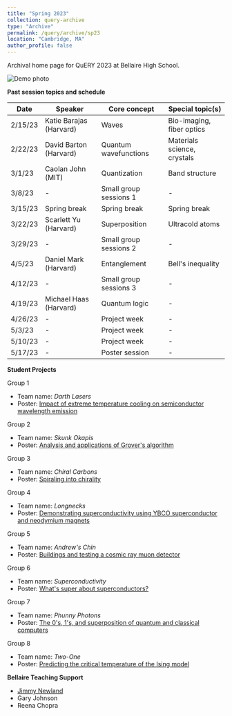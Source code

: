 ```yaml
---
title: "Spring 2023"
collection: query-archive
type: "Archive"
permalink: /query/archive/sp23
location: "Cambridge, MA"
author_profile: false
---
```


Archival home page for QuERY 2023 at Bellaire High School.

![Demo photo](https://mudyeh.github.io/files/S2023_superconductivity.png)

__Past session topics and schedule__<br>

| Date     | Speaker | Core concept | Special topic(s) |
| ----------- | --- | --- | ----------- |
| 2/15/23      | Katie Barajas (Harvard) | Waves | Bio-imaging, fiber optics |
| 2/22/23   | David Barton (Harvard) | Quantum wavefunctions | Materials science, crystals |
| 3/1/23      | Caolan John (MIT) | Quantization | Band structure |
| 3/8/23   | - | Small group sessions 1 | - |
| 3/15/23      | Spring break | Spring break | Spring break |
| 3/22/23   | Scarlett Yu (Harvard) | Superposition | Ultracold atoms |
| 3/29/23     | - | Small group sessions 2 | - |
| 4/5/23   | Daniel Mark (Harvard) | Entanglement | Bell's inequality |
| 4/12/23     | - | Small group sessions 3 | - |
| 4/19/23     | Michael Haas (Harvard)| Quantum logic | - |
| 4/26/23   | - | Project week        | - |
| 5/3/23    | - | Project week       | - |
| 5/10/23   | - | Project week        | - |
| 5/17/23   | - | Poster session  | - |

__Student Projects__<br>

Group 1
* Team name: *Darth Lasers*
* Poster: [Impact of extreme temperature cooling on semiconductor wavelength emission](http://mudyeh.github.io/files/QuERY_2023_Group1.pdf)

Group 2
* Team name: *Skunk Okapis*
* Poster: [Analysis and applications of Grover's algorithm](http://mudyeh.github.io/files/QuERY_2023_Group2.pdf) 

Group 3
* Team name: *Chiral Carbons*
* Poster: [Spiraling into chirality](http://mudyeh.github.io/files/QuERY_2023_Group3.pdf) 

Group 4
* Team name: *Longnecks*
* Poster: [Demonstrating superconductivity using YBCO superconductor and neodymium magnets](http://mudyeh.github.io/files/QuERY_2023_Group4.pdf) 

Group 5
* Team name: *Andrew's Chin*
* Poster: [Buildings and testing a cosmic ray muon detector](http://mudyeh.github.io/files/QuERY_2023_Group5.pdf) 

Group 6
* Team name: *Superconductivity*
* Poster: [What's super about superconductors?](http://mudyeh.github.io/files/QuERY_2023_Group6.pdf) 

Group 7
* Team name: *Phunny Photons*
* Poster: [The 0's, 1's, and superposition of quantum and classical computers](http://mudyeh.github.io/files/QuERY_2023_Group7.pdf) 

Group 8
* Team name: *Two-One*
* Poster: [Predicting the critical temperature of the Ising model](http://mudyeh.github.io/files/QuERY_2023_Group8.pdf) 

__Bellaire Teaching Support__<br>
* [Jimmy Newland](https://www.jimmynewland.com/wp/)
* Gary Johnson 
* Reena Chopra
